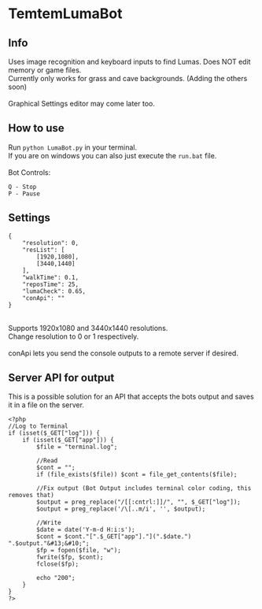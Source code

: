 # TemtemLumaBot

## Info

Uses image recognition and keyboard inputs to find Lumas. Does NOT edit memory or game files.<br/>
Currently only works for grass and cave backgrounds. (Adding the others soon)<br/>
<br/>
Graphical Settings editor may come later too.<br/>

## How to use

Run ```python LumaBot.py``` in your terminal.<br/>
If you are on windows you can also just execute the ```run.bat``` file.<br/>
<br/>
Bot Controls:<br/>
```
Q - Stop
P - Pause
```

## Settings

```
{
	"resolution": 0,
	"resList": [
		[1920,1080],
		[3440,1440]
	],
	"walkTime": 0.1,
	"reposTime": 25,
	"lumaCheck": 0.65,
	"conApi": ""
}
```
<br/>
Supports 1920x1080 and 3440x1440 resolutions.<br/>
Change resolution to 0 or 1 respectively.<br/>
<br/>
conApi lets you send the console outputs to a remote server if desired.

## Server API for output

This is a possible solution for an API that accepts the bots output and saves it in a file on the server.

```
<?php
//Log to Terminal
if (isset($_GET["log"])) {
	if (isset($_GET["app"])) {
		$file = "terminal.log";

		//Read
		$cont = "";
		if (file_exists($file)) $cont = file_get_contents($file);

		//Fix output (Bot Output includes terminal color coding, this removes that)
		$output = preg_replace("/[[:cntrl:]]/", "", $_GET["log"]);
		$output = preg_replace('/\[..m/i', '', $output);
		
		//Write
		$date = date('Y-m-d H:i:s');
		$cont = $cont."[".$_GET["app"]."](".$date.") ".$output."&#13;&#10;";
		$fp = fopen($file, "w");
  		fwrite($fp, $cont);
  		fclose($fp);

  		echo "200";
	}
}
?>
```
